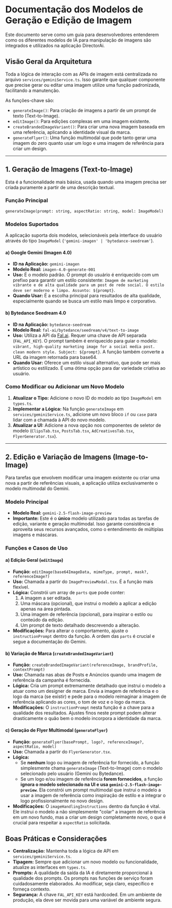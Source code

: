 # Documentação dos Modelos de Geração e Edição de Imagem

Este documento serve como um guia para desenvolvedores entenderem como os diferentes modelos de IA para manipulação de imagens são integrados e utilizados na aplicação DirectorAi.

## Visão Geral da Arquitetura

Toda a lógica de interação com as APIs de imagem está centralizada no arquivo `services/geminiService.ts`. Isso garante que qualquer componente que precise gerar ou editar uma imagem utilize uma função padronizada, facilitando a manutenção.

As funções-chave são:
- `generateImage()`: Para criação de imagens a partir de um prompt de texto (Text-to-Image).
- `editImage()`: Para edições complexas em uma imagem existente.
- `createBrandedImageVariant()`: Para criar uma nova imagem baseada em uma referência, aplicando a identidade visual da marca.
- `generateFlyer()`: Uma função multimodal que pode tanto gerar uma imagem do zero quanto usar um logo e uma imagem de referência para criar um design.

---

## 1. Geração de Imagens (Text-to-Image)

Esta é a funcionalidade mais básica, usada quando uma imagem precisa ser criada puramente a partir de uma descrição textual.

### Função Principal

`generateImage(prompt: string, aspectRatio: string, model: ImageModel)`

### Modelos Suportados

A aplicação suporta dois modelos, selecionáveis pela interface do usuário através do tipo `ImageModel` (`'gemini-imagen' | 'bytedance-seedream'`).

#### a) Google Gemini (Imagen 4.0)

- **ID na Aplicação:** `gemini-imagen`
- **Modelo Real:** `imagen-4.0-generate-001`
- **Uso:** É o modelo padrão. O prompt do usuário é enriquecido com um prefixo para garantir um estilo consistente: `Imagem de marketing vibrante e de alta qualidade para um post de rede social. O estilo deve ser moderno e limpo. Assunto: ${prompt}`.
- **Quando Usar:** É a escolha principal para resultados de alta qualidade, especialmente quando se busca um estilo mais limpo e corporativo.

#### b) Bytedance Seedream 4.0

- **ID na Aplicação:** `bytedance-seedream`
- **Modelo Real:** `fal-ai/bytedance/seedream/v4/text-to-image`
- **Uso:** Utiliza a API da [Fal.ai](http.ai/). Requer uma chave de API separada (`FAL_API_KEY`). O prompt também é enriquecido para guiar o modelo: `vibrant, high-quality marketing image for a social media post. clean modern style. Subject: ${prompt}`. A função também converte a URL da imagem retornada para base64.
- **Quando Usar:** Oferece um estilo visual alternativo, que pode ser mais artístico ou estilizado. É uma ótima opção para dar variedade criativa ao usuário.

### Como Modificar ou Adicionar um Novo Modelo

1.  **Atualizar o Tipo:** Adicione o novo ID do modelo ao tipo `ImageModel` em `types.ts`.
2.  **Implementar a Lógica:** Na função `generateImage` em `services/geminiService.ts`, adicione um novo bloco `if` ou `case` para lidar com a chamada à API do novo modelo.
3.  **Atualizar a UI:** Adicione a nova opção nos componentes de seletor de modelo (`ClipsTab.tsx`, `PostsTab.tsx`, `AdCreativesTab.tsx`, `FlyerGenerator.tsx`).

---

## 2. Edição e Variação de Imagens (Image-to-Image)

Para tarefas que envolvem modificar uma imagem existente ou criar uma nova a partir de referências visuais, a aplicação utiliza exclusivamente o modelo multimodal do Gemini.

### Modelo Principal

- **Modelo Real:** `gemini-2.5-flash-image-preview`
- **Importante:** Este é o **único** modelo utilizado para todas as tarefas de edição, variante e geração multimodal. Isso garante consistência e aproveita seus recursos avançados, como o entendimento de múltiplas imagens e máscaras.

### Funções e Casos de Uso

#### a) Edição Geral (`editImage`)

- **Função:** `editImage(base64ImageData, mimeType, prompt, mask?, referenceImage?)`
- **Uso:** Chamada a partir do `ImagePreviewModal.tsx`. É a função mais flexível.
- **Lógica:** Constrói um array de `parts` que pode conter:
    1.  A imagem a ser editada.
    2.  Uma máscara (opcional), que instrui o modelo a aplicar a edição apenas na área pintada.
    3.  Uma imagem de referência (opcional), para inspirar o estilo ou conteúdo da edição.
    4.  Um prompt de texto detalhado descrevendo a alteração.
- **Modificações:** Para alterar o comportamento, ajuste o `instructionPrompt` dentro da função. A ordem das `parts` é crucial e segue a documentação do Gemini.

#### b) Variação de Marca (`createBrandedImageVariant`)

- **Função:** `createBrandedImageVariant(referenceImage, brandProfile, contextPrompt)`
- **Uso:** Chamada nas abas de Posts e Anúncios quando uma imagem de referência da campanha é fornecida.
- **Lógica:** Cria um prompt extremamente detalhado que instrui o modelo a atuar como um designer de marca. Envia a imagem de referência e o logo da marca (se existir) e pede para o modelo reimaginar a imagem de referência aplicando as cores, o tom de voz e o logo da marca.
- **Modificações:** O `instructionPrompt` nesta função é a chave para a qualidade dos resultados. Ajustes finos neste prompt podem alterar drasticamente o quão bem o modelo incorpora a identidade da marca.

#### c) Geração de Flyer Multimodal (`generateFlyer`)

- **Função:** `generateFlyer(basePrompt, logo?, referenceImage?, aspectRatio, model)`
- **Uso:** Chamada a partir do `FlyerGenerator.tsx`.
- **Lógica:**
    - Se **nenhum** logo ou imagem de referência for fornecido, a função simplesmente chama `generateImage` (Text-to-Image) com o modelo selecionado pelo usuário (Gemini ou Bytedance).
    - Se um logo e/ou imagem de referência **forem fornecidos**, a função **ignora o modelo selecionado na UI e usa `gemini-2.5-flash-image-preview`**. Ela constrói um prompt multimodal que instrui o modelo a usar a imagem de referência como inspiração de estilo e a integrar o logo profissionalmente no novo design.
- **Modificações:** O `imageHandlingInstructions` dentro da função é vital. Ele instrui o modelo a não simplesmente "colar" a imagem de referência em um novo fundo, mas a criar um design completamente novo, o que é crucial para respeitar a `aspectRatio` solicitada.

## Boas Práticas e Considerações

- **Centralização:** Mantenha toda a lógica de API em `services/geminiService.ts`.
- **Tipagem:** Sempre que adicionar um novo modelo ou funcionalidade, atualize as interfaces em `types.ts`.
- **Prompts:** A qualidade da saída da IA é diretamente proporcional à qualidade dos prompts. Os prompts nas funções de serviço foram cuidadosamente elaborados. Ao modificar, seja claro, específico e forneça contexto.
- **Segurança:** A chave `FAL_API_KEY` está hardcoded. Em um ambiente de produção, ela deve ser movida para uma variável de ambiente segura.